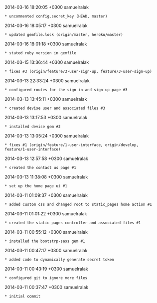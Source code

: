 2014-03-16 18:20:05 +0300 samuelralak 

	* uncommented config.secret_key (HEAD, master)

2014-03-16 18:05:17 +0300 samuelralak 

	* updated gemfile.lock (origin/master, heroku/master)

2014-03-16 18:01:18 +0300 samuelralak 

	* stated ruby version in gemfile

2014-03-15 13:36:44 +0300 samuelralak 

	* fixes #3 (origin/feature/3-user-sign-up, feature/3-user-sign-up)

2014-03-13 22:33:24 +0300 samuelralak 

	* configured routes for the sign in and sign up page #3

2014-03-13 13:45:11 +0300 samuelralak 

	* created devise user and associated files #3

2014-03-13 13:17:53 +0300 samuelralak 

	* installed devise gem #3

2014-03-13 13:05:24 +0300 samuelralak 

	* fixes #1 (origin/feature/1-user-interface, origin/develop, feature/1-user-interface)

2014-03-13 12:57:58 +0300 samuelralak 

	* created the contact us page #1

2014-03-13 11:38:08 +0300 samuelralak 

	* set up the home page ui #1

2014-03-11 01:09:37 +0300 samuelralak 

	* added custom css and changed root to static_pages home action #1

2014-03-11 01:01:22 +0300 samuelralak 

	* created the static pages controller and associated files #1

2014-03-11 00:55:12 +0300 samuelralak 

	* installed the bootstrp-sass gem #1

2014-03-11 00:47:17 +0300 samuelralak 

	* added code to dynamically generate secret token

2014-03-11 00:43:19 +0300 samuelralak 

	* configured git to ignore more files

2014-03-11 00:37:47 +0300 samuelralak 

	* initial commit

